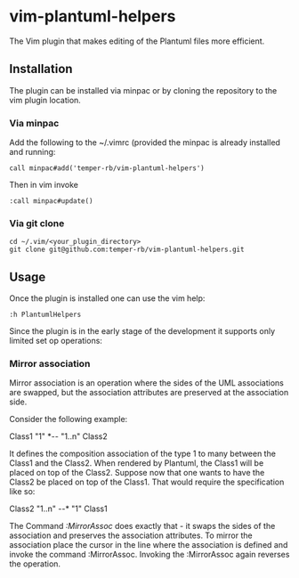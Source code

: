 # vim-plantuml-helpers

The Vim plugin that makes editing of the Plantuml files more efficient.

## Installation
The plugin can be installed via minpac or by cloning the repository to the vim plugin location.

### Via minpac
Add the following to the ~/.vimrc (provided the minpac is already installed and running:

```
call minpac#add('temper-rb/vim-plantuml-helpers')
```
Then in vim invoke
```
:call minpac#update()
```
### Via git clone
```
cd ~/.vim/<your_plugin_directory>
git clone git@github.com:temper-rb/vim-plantuml-helpers.git
```

## Usage
Once the plugin is installed one can use the vim help:
```
:h PlantumlHelpers
```

Since the plugin is in the early stage of the development it supports only limited
set op operations:

### Mirror association  
Mirror association is an operation where the sides of the UML associations are
swapped, but the association attributes are preserved at the association side.

Consider the following example:

Class1 "1" *-- "1..n" Class2

It defines the composition association of the type 1 to many between the Class1
and the Class2. When rendered by Plantuml, the Class1 will be placed on top of
the Class2.
Suppose now that one wants to have the Class2 be placed on top of the Class1.
That would require the specification like so:

Class2 "1..n" --* "1" Class1

The Command *:MirrorAssoc* does exactly that - it swaps the sides of the
association and preserves the association attributes. 
To mirror the association place the cursor in the line where the association 
is defined and invoke the command :MirrorAssoc.
Invoking the :MirrorAssoc again reverses the operation.


